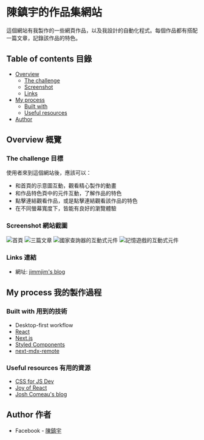 # 陳鎮宇的作品集網站

這個網站有我製作的一些網頁作品，以及我設計的自動化程式。每個作品都有搭配一篇文章，記錄該作品的特色。

## Table of contents 目錄

- [Overview](#overview)
  - [The challenge](#the-challenge)
  - [Screenshot](#screenshot)
  - [Links](#links)
- [My process](#my-process)
  - [Built with](#built-with)
  - [Useful resources](#useful-resources)
- [Author](#author)

## Overview 概覽

### The challenge 目標

使用者來到這個網站後，應該可以：

- 和首頁的示意圖互動，觀看精心製作的動畫
- 和作品特色頁中的元件互動，了解作品的特色
- 點擊連結觀看作品，或是點擊連結觀看該作品的特色
- 在不同螢幕寬度下，皆能有良好的瀏覽體驗

### Screenshot 網站截圖

![首頁](/screenshots/index-page-hero-section.png)
![三篇文章](/screenshots/index-page-main-section.png)
![國家查詢器的互動式元件](/screenshots/rest-api-demo.png)
![記憶遊戲的互動式元件](/screenshots/memory-game-demo.png)

### Links 連結

- 網址: [jimmjim's blog](https://blog-jimmy2130.vercel.app)

## My process 我的製作過程

### Built with 用到的技術

- Desktop-first workflow
- [React](https://reactjs.org/)
- [Next.js](https://nextjs.org/)
- [Styled Components](https://styled-components.com/)
- [next-mdx-remote](https://github.com/hashicorp/next-mdx-remote)

### Useful resources 有用的資源

- [CSS for JS Dev](https://css-for-js.dev)
- [Joy of React](https://joyofreact.com)
- [Josh Comeau's blog](https://www.joshwcomeau.com)

## Author 作者

- Facebook - [陳鎮宇](https://www.facebook.com/jimmy.chen.73700136/)
